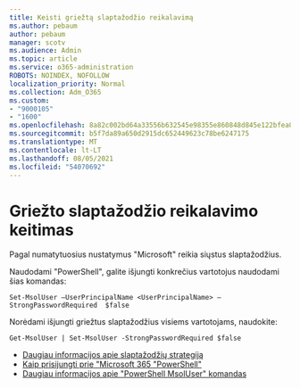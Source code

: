 ```yaml
---
title: Keisti griežtą slaptažodžio reikalavimą
ms.author: pebaum
author: pebaum
manager: scotv
ms.audience: Admin
ms.topic: article
ms.service: o365-administration
ROBOTS: NOINDEX, NOFOLLOW
localization_priority: Normal
ms.collection: Adm_O365
ms.custom:
- "9000105"
- "1600"
ms.openlocfilehash: 8a82c002bd64a33556b632545e98355e860848d845e122bfea06fbc5ee5dcb90
ms.sourcegitcommit: b5f7da89a650d2915dc652449623c78be6247175
ms.translationtype: MT
ms.contentlocale: lt-LT
ms.lasthandoff: 08/05/2021
ms.locfileid: "54070692"
---
```

# <a name="change-strong-password-requirement"></a>Griežto slaptažodžio reikalavimo keitimas

Pagal numatytuosius nustatymus "Microsoft" reikia siųstus slaptažodžius.

Naudodami "PowerShell", galite išjungti konkrečius vartotojus naudodami šias komandas:

`Set-MsolUser –UserPrincipalName <UserPrincipalName> –StrongPasswordRequired  $false`

Norėdami išjungti griežtus slaptažodžius visiems vartotojams, naudokite:

`Get-MsolUser | Set-MsolUser -StrongPasswordRequired $false`

- [Daugiau informacijos apie slaptažodžių strategiją](https://docs.microsoft.com/azure/active-directory/authentication/concept-sspr-policy#password-policies-that-only-apply-to-cloud-user-accounts)
- [Kaip prisijungti prie "Microsoft 365 "PowerShell"](https://docs.microsoft.com/office365/enterprise/powershell/connect-to-office-365-powershell#connect-with-the-microsoft-azure-active-directory-module-for-windows-powershell)
- [Daugiau informacijos apie "PowerShell MsolUser" komandas](https://docs.microsoft.com/powershell/module/msonline/set-msoluser?view=azureadps-1.0)

